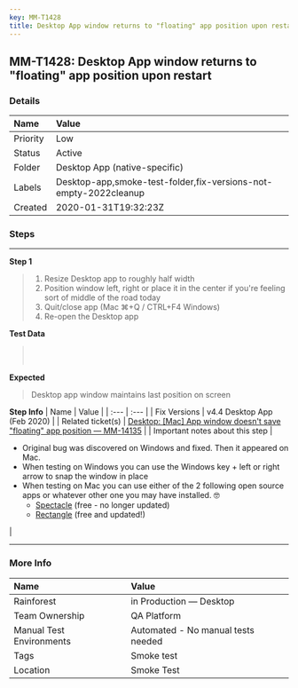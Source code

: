 ```yaml
---
key: MM-T1428
title: Desktop App window returns to "floating" app position upon restart
---
```


## MM-T1428: Desktop App window returns to "floating" app position upon restart

### Details

| Name     | Value                                                            |
| :------- | :--------------------------------------------------------------- |
| Priority | Low                                                              |
| Status   | Active                                                           |
| Folder   | Desktop App (native-specific)                                    |
| Labels   | Desktop-app,smoke-test-folder,fix-versions-not-empty-2022cleanup |
| Created  | 2020-01-31T19:32:23Z                                             |

### Steps

<hr/>

**Step 1**

> <article><ol><li>Resize Desktop app to roughly half width</li><li>Position window left, right or place it in the center if you're feeling sort of middle of the road today</li><li>Quit/close app (Mac ⌘+Q / CTRL+F4 Windows)</li><li>Re-open the Desktop app</li></ol></article>

**Test Data**

> <article><br><br></article>

**Expected**

> <article>Desktop app window maintains last position on screen</article>

**Step Info**
| Name | Value |
| :--- | :--- |
| Fix Versions | v4.4 Desktop App (Feb 2020) |
| Related ticket(s) | <a href="https://mattermost.atlassian.net/browse/MM-14135" rel="noopener noreferrer" target="_blank">Desktop: [Mac] App window doesn't save "floating" app position — MM-14135</a> |
| Important notes about this step | <ul><li>Original bug was discovered on Windows and fixed. Then it appeared on Mac.</li><li>When testing on Windows you can use the Windows key + left or right arrow to snap the window in place</li><li>When testing on Mac you can use either of the 2 following open source apps or whatever other one you may have installed. 🤓<ul><li><a href="https://www.spectacleapp.com/" rel="noopener noreferrer" target="_blank">Spectacle</a> (free - no longer updated)</li><li><a href="https://rectangleapp.com/" rel="noopener noreferrer" target="_blank">Rectangle</a> (free and updated!)</li></ul></li></ul> |

<hr/>

### More Info

| Name                     | Value                              |
| :----------------------- | :--------------------------------- |
| Rainforest               | in Production — Desktop            |
| Team Ownership           | QA Platform                        |
| Manual Test Environments | Automated - No manual tests needed |
| Tags                     | Smoke test                         |
| Location                 | Smoke Test                         |
